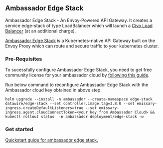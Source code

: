 ## Ambassador Edge Stack
Ambassador Edge Stack - An Envoy-Powered API Gateway. It creates a service edge-stack of type LoadBalancer  which will launch a [Civo Load Balancer](https://www.civo.com/load-balancers) (at an additional charge).

[Ambassador Edge Stack](https://www.getambassador.io/docs/edge-stack) is a Kubernetes-native API Gateway built on the Envoy Proxy which can route and secure traffic to your kubernetes cluster.

### Pre-Requisites

To sucessfully configure Ambassador Edge Stack, you need to get free community license for your ambassador cloud by [following this guide](https://www.getambassador.io/docs/edge-stack/latest/tutorials/getting-started).

Run below command to reconfigure Ambassador Edge Stack with the Ambassador cloud key obtained in above step:

```
helm upgrade --install -n ambassador --create-namespace edge-stack datawire/edge-stack --set controller.image.tag=3.8.0 --set emissary-ingress.createDefaultListeners=true --set emissary-ingress.agent.cloudConnectToken=<your key from Ambassador Cloud> && kubectl rollout status  -n ambassador deployment/edge-stack -w
```

### Get started

[Quickstart guide for ambassador edge stack.](https://www.getambassador.io/docs/edge-stack/latest/tutorials/getting-started)

